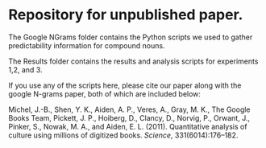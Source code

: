 # Repository for unpublished paper.

The Google NGrams folder contains the Python scripts we used to gather predictability information for compound nouns.

The Results folder contains the results and analysis scripts for experiments 1,2, and 3.

If you use any of the scripts here, please cite our paper along with the google N-grams paper, both of which are included below:

Michel, J.-B., Shen, Y. K., Aiden, A. P., Veres, A., Gray, M. K., The Google Books Team, Pickett, J. P., Hoiberg, D., Clancy, D., Norvig, P., Orwant, J., Pinker, S., Nowak, M. A., and Aiden, E. L. (2011). Quantitative analysis of culture using millions of digitized books. *Science*, 331(6014):176–182.



